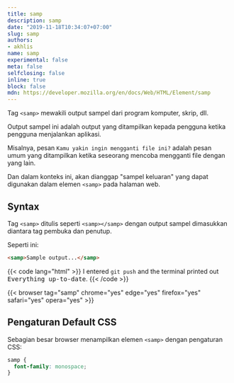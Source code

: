 ```yaml
---
title: samp
description: samp
date: "2019-11-18T10:34:07+07:00"
slug: samp
authors:
- akhlis
name: samp
experimental: false
meta: false
selfclosing: false
inline: true
block: false
mdn: https://developer.mozilla.org/en/docs/Web/HTML/Element/samp
---
```



Tag `<samp>` mewakili output sampel dari program komputer, skrip, dll. 

Output sampel ini adalah output yang ditampilkan kepada pengguna ketika pengguna menjalankan aplikasi.

Misalnya, pesan `Kamu yakin ingin mengganti file ini?` adalah pesan umum yang ditampilkan ketika seseorang mencoba mengganti file dengan yang lain.

Dan dalam konteks ini, akan dianggap "sampel keluaran" yang dapat digunakan dalam elemen `<samp>` pada halaman web.

## Syntax

Tag `<samp>` ditulis seperti `<samp></samp>` dengan output sampel dimasukkan diantara tag pembuka dan penutup.

Seperti ini:
```html
<samp>Sample output...</samp>
```

{{< code lang="html" >}}
I entered <code>git push</code> and the terminal printed out <samp>Everything up-to-date</samp>.
{{< /code >}}


{{< browser tag="samp" chrome="yes" edge="yes" firefox="yes" safari="yes" opera="yes" >}}

## Pengaturan Default CSS

Sebagian besar browser menampilkan elemen `<samp>` dengan pengaturan CSS:

```css
samp {
  font-family: monospace;
}
```
